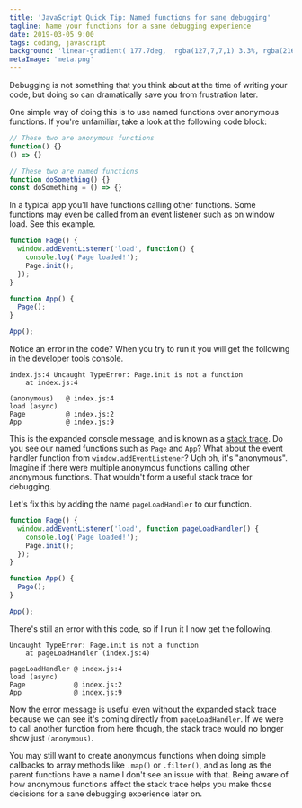 ```yaml
---
title: 'JavaScript Quick Tip: Named functions for sane debugging'
tagline: Name your functions for a sane debugging experience
date: 2019-03-05 9:00
tags: coding, javascript
background: 'linear-gradient( 177.7deg,  rgba(127,7,7,1) 3.3%, rgba(216,35,35,1) 93.8% )'
metaImage: 'meta.png'
---
```


Debugging is not something that you think about at the time of writing your code, but doing so can dramatically save you from frustration later.

One simple way of doing this is to use named functions over anonymous functions. If you're unfamiliar, take a look at the following code block:

```js
// These two are anonymous functions
function() {}
() => {}

// These two are named functions
function doSomething() {}
const doSomething = () => {}
```

In a typical app you'll have functions calling other functions. Some functions may even be called from an event listener such as on window load. See this example.

```js
function Page() {
  window.addEventListener('load', function() {
    console.log('Page loaded!');
    Page.init();
  });
}

function App() {
  Page();
}

App();
```

Notice an error in the code? When you try to run it you will get the following in the developer tools console.

```
index.js:4 Uncaught TypeError: Page.init is not a function
    at index.js:4

(anonymous)   @ index.js:4
load (async)
Page          @ index.js:2
App           @ index.js:9
```

This is the expanded console message, and is known as a [stack trace](https://developer.mozilla.org/en-US/docs/Web/API/console#Stack_traces). Do you see our named functions such as `Page` and `App`? What about the event handler function from `window.addEventListener`? Ugh oh, it's "anonymous". Imagine if there were multiple anonymous functions calling other anonymous functions. That wouldn't form a useful stack trace for debugging.

Let's fix this by adding the name `pageLoadHandler` to our function.

```js
function Page() {
  window.addEventListener('load', function pageLoadHandler() {
    console.log('Page loaded!');
    Page.init();
  });
}

function App() {
  Page();
}

App();
```

There's still an error with this code, so if I run it I now get the following.

```
Uncaught TypeError: Page.init is not a function
    at pageLoadHandler (index.js:4)

pageLoadHandler @ index.js:4
load (async)
Page            @ index.js:2
App             @ index.js:9
```

Now the error message is useful even without the expanded stack trace because we can see it's coming directly from `pageLoadHandler`. If we were to call another function from here though, the stack trace would no longer show just `(anonymous)`.

You may still want to create anonymous functions when doing simple callbacks to array methods like `.map()` or `.filter()`, and as long as the parent functions have a name I don't see an issue with that. Being aware of how anonymous functions affect the stack trace helps you make those decisions for a sane debugging experience later on.
